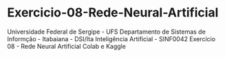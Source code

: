 # Exercicio-08-Rede-Neural-Artificial
Universidade Federal de Sergipe - UFS 
Departamento de Sistemas de Informção - Itabaiana - DSI/Ita 
Inteligência Artificial - SINF0042 
Exercício 08 - Rede Neural Artificial Colab e Kaggle
